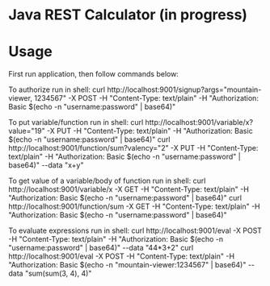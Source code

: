 # Java REST Calculator (in progress)

# Usage

First run application, then follow commands below:

To authorize run in shell:
curl http://localhost:9001/signup?args="mountain-viewer, 1234567" -X POST -H "Content-Type: text/plain" -H "Authorization: Basic $(echo -n "username:password" | base64)"

To put variable/function run in shell:
curl http://localhost:9001/variable/x?value="19" -X PUT -H "Content-Type: text/plain" -H "Authorization: Basic $(echo -n "username:password" | base64)"
curl http://localhost:9001/function/sum?valency="2" -X PUT -H "Content-Type: text/plain" -H "Authorization: Basic $(echo -n "username:password" | base64)" --data "x+y"

To get value of a variable/body of function run in shell:
curl http://localhost:9001/variable/x -X GET -H "Content-Type: text/plain" -H "Authorization: Basic $(echo -n "username:password" | base64)"
curl http://localhost:9001/function/sum -X GET -H "Content-Type: text/plain" -H "Authorization: Basic $(echo -n "username:password" | base64)"

To evaluate expressions run in shell:
curl http://localhost:9001/eval -X POST -H "Content-Type: text/plain" -H "Authorization: Basic $(echo -n "username:password" | base64)" --data "44*3+2"
curl http://localhost:9001/eval -X POST -H "Content-Type: text/plain" -H "Authorization: Basic $(echo -n "mountain-viewer:1234567" | base64)" --data "sum(sum(3, 4), 4)"
